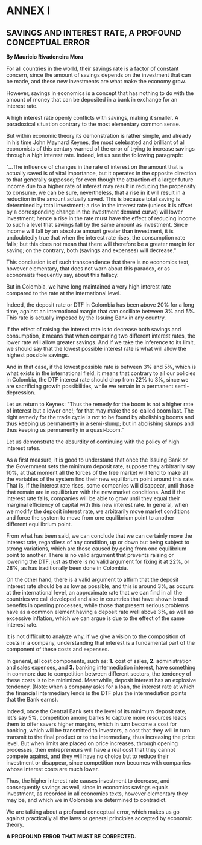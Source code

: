 # ANNEX I

## SAVINGS AND INTEREST RATE, A PROFOUND CONCEPTUAL ERROR

**By Mauricio Rivadeneira Mora**

For all countries in the world, their savings rate is a factor of constant concern, since the amount of savings depends on the investment that can be made, and these new investments are what make the economy grow.

However, savings in economics is a concept that has nothing to do with the amount of money that can be deposited in a bank in exchange for an interest rate.

A high interest rate openly conflicts with savings, making it smaller. A paradoxical situation contrary to the most elementary common sense.

But within economic theory its demonstration is rather simple, and already in his time John Maynard Keynes, the most celebrated and brilliant of all economists of this century warned of the error of trying to increase savings through a high interest rate. Indeed, let us see the following paragraph:

"...The influence of changes in the rate of interest on the amount that is actually saved is of vital importance, but it operates in the opposite direction to that generally supposed; for even though the attraction of a larger future income due to a higher rate of interest may result in reducing the propensity to consume, we can be sure, nevertheless, that a rise in it will result in a reduction in the amount actually saved. This is because total saving is determined by total investment; a rise in the interest rate (unless it is offset by a corresponding change in the investment demand curve) will lower investment; hence a rise in the rate must have the effect of reducing income to such a level that savings fall by the same amount as investment. Since income will fall by an absolute amount greater than investment, it is undoubtedly true that when the interest rate rises, the consumption rate falls; but this does not mean that there will therefore be a greater margin for saving; on the contrary, both (savings and expenses) will decrease."

This conclusion is of such transcendence that there is no economics text, however elementary, that does not warn about this paradox, or as economists frequently say, about this fallacy.

But in Colombia, we have long maintained a very high interest rate compared to the rate at the international level.

Indeed, the deposit rate or DTF in Colombia has been above 20% for a long time, against an international margin that can oscillate between 3% and 5%. This rate is actually imposed by the Issuing Bank in any country.

If the effect of raising the interest rate is to decrease both savings and consumption, it means that when comparing two different interest rates, the lower rate will allow greater savings. And if we take the inference to its limit, we should say that the lowest possible interest rate is what will allow the highest possible savings.

And in that case, if the lowest possible rate is between 3% and 5%, which is what exists in the international field, it means that contrary to all our policies in Colombia, the DTF interest rate should drop from 22% to 3%, since we are sacrificing growth possibilities, while we remain in a permanent semi-depression.

Let us return to Keynes: "Thus the remedy for the boom is not a higher rate of interest but a lower one!; for that may make the so-called boom last. The right remedy for the trade cycle is not to be found by abolishing booms and thus keeping us permanently in a semi-slump; but in abolishing slumps and thus keeping us permanently in a quasi-boom."

Let us demonstrate the absurdity of continuing with the policy of high interest rates.

As a first measure, it is good to understand that once the Issuing Bank or the Government sets the minimum deposit rate, suppose they arbitrarily say 10%, at that moment all the forces of the free market will tend to make all the variables of the system find their new equilibrium point around this rate. That is, if the interest rate rises, some companies will disappear, until those that remain are in equilibrium with the new market conditions. And if the interest rate falls, companies will be able to grow until they equal their marginal efficiency of capital with this new interest rate. In general, when we modify the deposit interest rate, we arbitrarily move market conditions and force the system to move from one equilibrium point to another different equilibrium point.

From what has been said, we can conclude that we can certainly move the interest rate, regardless of any condition, up or down but being subject to strong variations, which are those caused by going from one equilibrium point to another. There is no valid argument that prevents raising or lowering the DTF, just as there is no valid argument for fixing it at 22%, or 28%, as has traditionally been done in Colombia.

On the other hand, there is a valid argument to affirm that the deposit interest rate should be as low as possible, and this is around 3%, as occurs at the international level, an approximate rate that we can find in all the countries we call developed and also in countries that have shown broad benefits in opening processes, while those that present serious problems have as a common element having a deposit rate well above 3%, as well as excessive inflation, which we can argue is due to the effect of the same interest rate.

It is not difficult to analyze why, if we give a vision to the composition of costs in a company, understanding that interest is a fundamental part of the component of these costs and expenses.

In general, all cost components, such as: **1.** cost of sales, **2.** administration and sales expenses, and **3.** banking intermediation interest, have something in common: due to competition between different sectors, the tendency of these costs is to be minimized. Meanwhile, deposit interest has an explosive tendency. (Note: when a company asks for a loan, the interest rate at which the financial intermediary lends is the DTF plus the intermediation points that the Bank earns).

Indeed, once the Central Bank sets the level of its minimum deposit rate, let's say 5%, competition among banks to capture more resources leads them to offer savers higher margins, which in turn become a cost for banking, which will be transmitted to investors, a cost that they will in turn transmit to the final product or to the intermediary, thus increasing the price level. But when limits are placed on price increases, through opening processes, then entrepreneurs will have a real cost that they cannot compete against, and they will have no choice but to reduce their investment or disappear, since competition now becomes with companies whose interest costs are much lower.

Thus, the higher interest rate causes investment to decrease, and consequently savings as well, since in economics savings equals investment, as recorded in all economics texts, however elementary they may be, and which we in Colombia are determined to contradict.

We are talking about a profound conceptual error, which makes us go against practically all the laws or general principles accepted by economic theory.

**A PROFOUND ERROR THAT MUST BE CORRECTED.**
